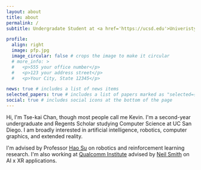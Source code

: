 ```yaml
---
layout: about
title: about
permalink: /
subtitle: Undergradate Student at <a href='https://ucsd.edu'>Univeristy of California, San Diego (UCSD)</a>

profile:
  align: right
  image: pfp.jpg
  image_circular: false # crops the image to make it circular
  # more_info: >
  #   <p>555 your office number</p>
  #   <p>123 your address street</p>
  #   <p>Your City, State 12345</p>

news: true # includes a list of news items
selected_papers: true # includes a list of papers marked as "selected={true}"
social: true # includes social icons at the bottom of the page
---
```


Hi, I'm Tse-kai Chan, though most people call me Kevin. I'm a second-year undergraduate and Regents Scholar studying Computer Science at UC San Diego. I am broadly interested in artificial intelligence, robotics, computer graphics, and extended reality. 

I'm advised by Professor [Hao Su](https://cseweb.ucsd.edu/~haosu/) on robotics and reinforcement learning research. I'm also working at [Qualcomm Institute](https://qi.ucsd.edu) advised by [Neil Smith](https://qi.ucsd.edu/about/leadership/neil-smith/) on AI x XR applications.